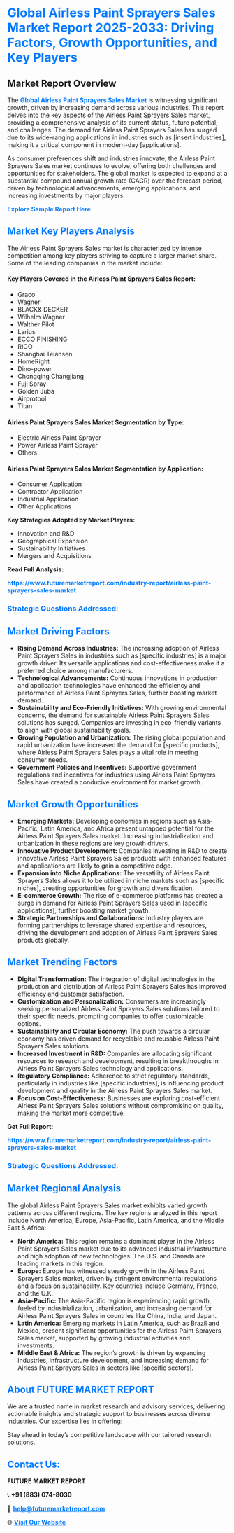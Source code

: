 <h1 style="color: #007BFF;">Global Airless Paint Sprayers Sales Market Report 2025-2033: Driving Factors, Growth Opportunities, and Key Players</h1>

<section id="overview">
<h2>Market Report Overview</h2>
<p>The <a href="https://www.futuremarketreport.com/industry-report/airless-paint-sprayers-sales-market" style="color: #007BFF; text-decoration: none;"><strong>Global Airless Paint Sprayers Sales Market</strong></a> is witnessing significant growth, driven by increasing demand across various industries. This report delves into the key aspects of the Airless Paint Sprayers Sales market, providing a comprehensive analysis of its current status, future potential, and challenges. The demand for Airless Paint Sprayers Sales has surged due to its wide-ranging applications in industries such as [insert industries], making it a critical component in modern-day [applications].</p>
<p>As consumer preferences shift and industries innovate, the Airless Paint Sprayers Sales market continues to evolve, offering both challenges and opportunities for stakeholders. The global market is expected to expand at a substantial compound annual growth rate (CAGR) over the forecast period, driven by technological advancements, emerging applications, and increasing investments by major players.</p>
</section>

<section id="overview">
<p><a href="https://www.futuremarketreport.com/request-sample/reportId=103306" style="color: #007BFF; text-decoration: none;"><strong>Explore Sample Report Here</strong></a></p>
</section>

<section id="key-players">
<h2 style="color: #007BFF;">Market Key Players Analysis</h2>
<p>The Airless Paint Sprayers Sales market is characterized by intense competition among key players striving to capture a larger market share. Some of the leading companies in the market include:</p>
<h4>Key Players Covered in the Airless Paint Sprayers Sales Report:</h4>
<ul><li>Graco</li><li>Wagner</li><li>BLACK&amp; DECKER</li><li>Wilhelm Wagner</li><li>Walther Pilot</li><li>Larius</li><li>ECCO FINISHING</li><li>RIGO</li><li>Shanghai Telansen</li><li>HomeRight</li><li>Dino-power</li><li>Chongqing Changjiang</li><li>Fuji Spray</li><li>Golden Juba</li><li>Airprotool</li><li>Titan</li></ul>
<h4>Airless Paint Sprayers Sales Market Segmentation by Type:</h4>
<ul><li>Electric Airless Paint Sprayer</li><li>Power Airless Paint Sprayer</li><li>Others</li></ul>

<h4>Airless Paint Sprayers Sales Market Segmentation by Application:</h4>
<ul><li>Consumer Application</li><li>Contractor Application</li><li>Industrial Application</li><li>Other Applications</li></ul>
<p><strong>Key Strategies Adopted by Market Players:</strong></p>
<ul>
<li>Innovation and R&D</li>
<li>Geographical Expansion</li>
<li>Sustainability Initiatives</li>
<li>Mergers and Acquisitions</li>
</ul>
</section>

<section>
<p><strong>Read Full Analysis: </strong></p><a href="https://www.futuremarketreport.com/industry-report/airless-paint-sprayers-sales-market" style="color: #007BFF; text-decoration: none;"><strong>https://www.futuremarketreport.com/industry-report/airless-paint-sprayers-sales-market</strong></a>
<h3 style="color: #007BFF;">Strategic Questions Addressed:</h3>
</section>

<section id="driving-factors">
<h2 style="color: #007BFF;">Market Driving Factors</h2>
<ul>
<li><strong>Rising Demand Across Industries:</strong> The increasing adoption of Airless Paint Sprayers Sales in industries such as [specific industries] is a major growth driver. Its versatile applications and cost-effectiveness make it a preferred choice among manufacturers.</li>
<li><strong>Technological Advancements:</strong> Continuous innovations in production and application technologies have enhanced the efficiency and performance of Airless Paint Sprayers Sales, further boosting market demand.</li>
<li><strong>Sustainability and Eco-Friendly Initiatives:</strong> With growing environmental concerns, the demand for sustainable Airless Paint Sprayers Sales solutions has surged. Companies are investing in eco-friendly variants to align with global sustainability goals.</li>
<li><strong>Growing Population and Urbanization:</strong> The rising global population and rapid urbanization have increased the demand for [specific products], where Airless Paint Sprayers Sales plays a vital role in meeting consumer needs.</li>
<li><strong>Government Policies and Incentives:</strong> Supportive government regulations and incentives for industries using Airless Paint Sprayers Sales have created a conducive environment for market growth.</li>
</ul>
</section>

<section id="growth-opportunities">
<h2 style="color: #007BFF;">Market Growth Opportunities</h2>
<ul>
<li><strong>Emerging Markets:</strong> Developing economies in regions such as Asia-Pacific, Latin America, and Africa present untapped potential for the Airless Paint Sprayers Sales market. Increasing industrialization and urbanization in these regions are key growth drivers.</li>
<li><strong>Innovative Product Development:</strong> Companies investing in R&D to create innovative Airless Paint Sprayers Sales products with enhanced features and applications are likely to gain a competitive edge.</li>
<li><strong>Expansion into Niche Applications:</strong> The versatility of Airless Paint Sprayers Sales allows it to be utilized in niche markets such as [specific niches], creating opportunities for growth and diversification.</li>
<li><strong>E-commerce Growth:</strong> The rise of e-commerce platforms has created a surge in demand for Airless Paint Sprayers Sales used in [specific applications], further boosting market growth.</li>
<li><strong>Strategic Partnerships and Collaborations:</strong> Industry players are forming partnerships to leverage shared expertise and resources, driving the development and adoption of Airless Paint Sprayers Sales products globally.</li>
</ul>
</section>

<section id="trending-factors">
<h2 style="color: #007BFF;">Market Trending Factors</h2>
<ul>
<li><strong>Digital Transformation:</strong> The integration of digital technologies in the production and distribution of Airless Paint Sprayers Sales has improved efficiency and customer satisfaction.</li>
<li><strong>Customization and Personalization:</strong> Consumers are increasingly seeking personalized Airless Paint Sprayers Sales solutions tailored to their specific needs, prompting companies to offer customizable options.</li>
<li><strong>Sustainability and Circular Economy:</strong> The push towards a circular economy has driven demand for recyclable and reusable Airless Paint Sprayers Sales solutions.</li>
<li><strong>Increased Investment in R&D:</strong> Companies are allocating significant resources to research and development, resulting in breakthroughs in Airless Paint Sprayers Sales technology and applications.</li>
<li><strong>Regulatory Compliance:</strong> Adherence to strict regulatory standards, particularly in industries like [specific industries], is influencing product development and quality in the Airless Paint Sprayers Sales market.</li>
<li><strong>Focus on Cost-Effectiveness:</strong> Businesses are exploring cost-efficient Airless Paint Sprayers Sales solutions without compromising on quality, making the market more competitive.</li>
</ul>
</section>

<section>
<p><strong>Get Full Report: </strong></p><a href="https://www.futuremarketreport.com/industry-report/airless-paint-sprayers-sales-market" style="color: #007BFF; text-decoration: none;"><strong>https://www.futuremarketreport.com/industry-report/airless-paint-sprayers-sales-market</strong></a>
<h3 style="color: #007BFF;">Strategic Questions Addressed:</h3>
</section>


<section id="regional-analysis">
<h2 style="color: #007BFF;">Market Regional Analysis</h2>
<p>The global Airless Paint Sprayers Sales market exhibits varied growth patterns across different regions. The key regions analyzed in this report include North America, Europe, Asia-Pacific, Latin America, and the Middle East & Africa:</p>
<ul>
<li><strong>North America:</strong> This region remains a dominant player in the Airless Paint Sprayers Sales market due to its advanced industrial infrastructure and high adoption of new technologies. The U.S. and Canada are leading markets in this region.</li>
<li><strong>Europe:</strong> Europe has witnessed steady growth in the Airless Paint Sprayers Sales market, driven by stringent environmental regulations and a focus on sustainability. Key countries include Germany, France, and the U.K.</li>
<li><strong>Asia-Pacific:</strong> The Asia-Pacific region is experiencing rapid growth, fueled by industrialization, urbanization, and increasing demand for Airless Paint Sprayers Sales in countries like China, India, and Japan.</li>
<li><strong>Latin America:</strong> Emerging markets in Latin America, such as Brazil and Mexico, present significant opportunities for the Airless Paint Sprayers Sales market, supported by growing industrial activities and investments.</li>
<li><strong>Middle East & Africa:</strong> The region’s growth is driven by expanding industries, infrastructure development, and increasing demand for Airless Paint Sprayers Sales in sectors like [specific sectors].</li>
</ul>
</section>

<footer>
<h2 style="color: #007BFF;">About FUTURE MARKET REPORT</h2>
<p>We are a trusted name in market research and advisory services, delivering actionable insights and strategic support to businesses across diverse industries. Our expertise lies in offering:</p>

<p>Stay ahead in today’s competitive landscape with our tailored research solutions.</p>

<h2 style="color: #007BFF;">Contact Us:</h2>
<p><strong>FUTURE MARKET REPORT</strong></p>
<p>📞 <strong>+91 (883) 074-8030</strong></p>
<p>📧 <strong><a href="mailto:help@futuremarketreport.com" style="color: #007BFF;">help@futuremarketreport.com</a></strong></p>
<p>🌐 <strong><a href="https://www.futuremarketreport.com/" style="color: #007BFF;">Visit Our Website</a></strong></p>
</footer>